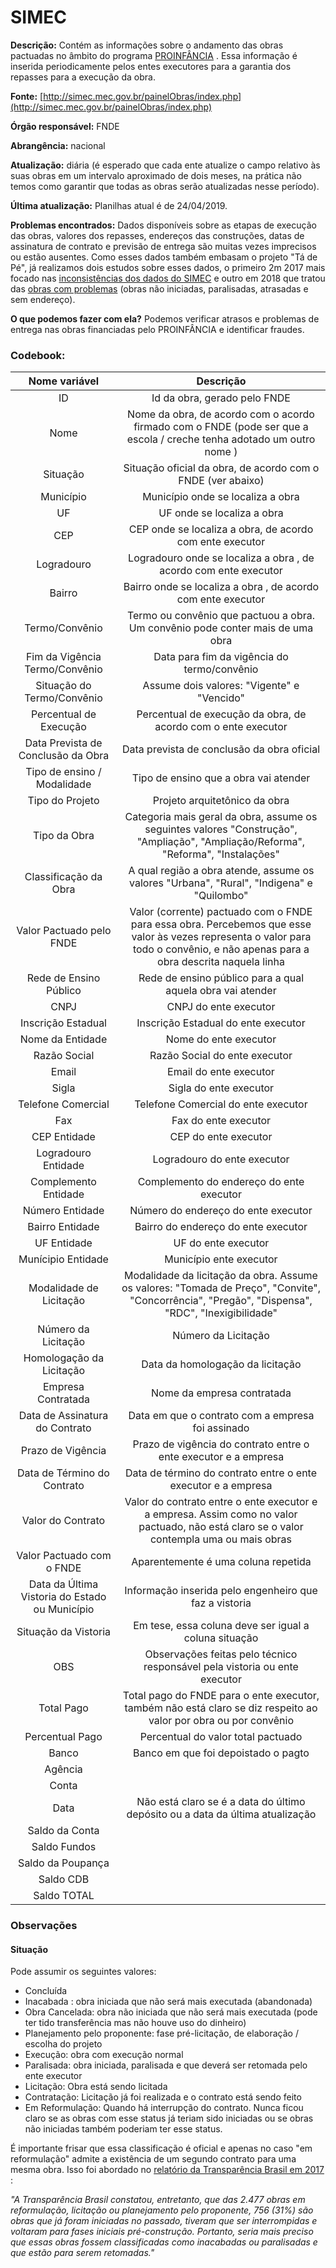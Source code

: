 # SIMEC

**Descrição:** Contém as informações sobre o andamento das obras pactuadas no âmbito do programa [PROINFÂNCIA](http://www.fnde.gov.br/programas/proinfancia/sobre-o-plano-ou-programa/sobre-o-proinfancia) . Essa informação é inserida periodicamente pelos entes executores para a garantia dos repasses para a execução da obra.

**Fonte:** [http://simec.mec.gov.br/painelObras/index.php](http://simec.mec.gov.br/painelObras/index.php) 

**Órgão responsável:** FNDE

**Abrangência:** nacional

**Atualização:** diária (é esperado que cada ente atualize o campo relativo às suas obras em um intervalo aproximado de dois meses, na prática não temos como garantir que todas as obras serão atualizadas nesse período).

**Última atualização:** Planilhas atual é de 24/04/2019. 

**Problemas encontrados:** Dados disponíveis sobre as etapas de execução das obras, valores dos repasses, endereços das construções, datas de assinatura de contrato e previsão de entrega são muitas vezes imprecisos ou estão ausentes. Como esses dados também embasam o projeto "Tá de Pé", já realizamos dois estudos sobre esses dados, o primeiro 2m 2017 mais focado nas [inconsistências dos dados do SIMEC](https://www.transparencia.org.br/downloads/publicacoes/RelatorioTadePe23082017.pdf) e outro em 2018 que tratou das [obras com problemas](https://www.transparencia.org.br/downloads/publicacoes/Relat%C3%B3rio_campanha%20TdP_final.pdf) (obras não iniciadas, paralisadas, atrasadas e sem endereço).

**O que podemos fazer com ela?** Podemos verificar atrasos e problemas de entrega nas obras financiadas pelo PROINFÂNCIA e identificar fraudes.


### Codebook:

| Nome variável      | Descrição   |
| :-------------: |:-------------:|
| ID    | Id da obra, gerado pelo FNDE |
| Nome| Nome da obra, de acordo com o acordo firmado com o FNDE (pode ser que a escola / creche tenha adotado um outro nome ) |
| Situação | Situação oficial da obra, de acordo com o FNDE (ver abaixo) |
| Município | Município onde se localiza a obra |
| UF | UF onde se localiza a obra |
| CEP | CEP onde se localiza a obra, de acordo com ente executor |
| Logradouro | Logradouro onde se localiza a obra , de acordo com ente executor |
| Bairro | Bairro onde se localiza a obra , de acordo com ente executor |
|Termo/Convênio| Termo ou convênio que pactuou a obra. Um convênio pode conter mais de uma obra|
|Fim da Vigência Termo/Convênio| Data para fim da vigência do termo/convênio|
|Situação do Termo/Convênio| Assume dois valores: "Vigente" e "Vencido"|
|Percentual de Execução| Percentual de execução da obra, de acordo com o ente executor
| Data Prevista de Conclusão da Obra | Data prevista de conclusão da obra oficial |
|Tipo de ensino / Modalidade| Tipo de ensino que a obra vai atender|
| Tipo do Projeto | Projeto arquitetônico da obra |                   
|Tipo da Obra | Categoria mais geral da obra, assume os seguintes valores "Construção", "Ampliação", "Ampliação/Reforma", "Reforma", "Instalações"|
| Classificação da Obra | A qual região a obra atende, assume os valores "Urbana", "Rural", "Indigena" e "Quilombo"|
|Valor Pactuado pelo FNDE| Valor (corrente) pactuado com o FNDE para essa obra. Percebemos que esse valor às vezes representa o valor para todo o convênio, e não apenas para a obra descrita naquela linha |
|Rede de Ensino Público| Rede de ensino público para a qual aquela obra vai atender|
|CNPJ| CNPJ do ente executor|
|Inscrição Estadual | Inscrição Estadual do ente executor|
|Nome da Entidade| Nome do ente executor|
|Razão Social| Razão Social do ente executor|
|Email| Email do ente executor|
|Sigla| Sigla do ente executor |
|Telefone Comercial| Telefone Comercial do ente executor|
|Fax| Fax do ente executor|
|CEP Entidade| CEP do ente executor|
|Logradouro Entidade| Logradouro do ente executor|
|Complemento Entidade| Complemento do endereço do ente executor|
|Número Entidade| Número do endereço do ente executor|
|Bairro Entidade| Bairro do endereço do ente executor|
|UF Entidade| UF do ente executor|
|Munícipio Entidade| Município ente executor|
|Modalidade de Licitação| Modalidade da licitação da obra. Assume os valores: "Tomada de Preço", "Convite", "Concorrência", "Pregão", "Dispensa", "RDC", "Inexigibilidade"|
|Número da Licitação| Número da Licitação|
|Homologação da Licitação| Data da homologação da licitação|
|Empresa Contratada| Nome da empresa contratada|
|Data de Assinatura do Contrato| Data em que o contrato com a empresa foi assinado|
|Prazo de Vigência| Prazo de vigência do contrato entre o ente executor e a empresa|
|Data de Término do Contrato| Data de término do contrato entre o ente executor e a empresa|
|Valor do Contrato| Valor do contrato entre o ente executor e a empresa. Assim como no valor pactuado, não está claro se o valor contempla uma ou mais obras|
|Valor Pactuado com o FNDE| Aparentemente é uma coluna repetida|
|Data da Última Vistoria do Estado ou Município| Informação inserida pelo engenheiro que faz a vistoria|
|Situação da Vistoria| Em tese, essa coluna deve ser igual a coluna situação|
|OBS| Observações feitas pelo técnico responsável pela vistoria ou ente executor|
|Total Pago| Total pago do FNDE para o ente executor, também não está claro se diz respeito ao valor por obra ou por convênio|
|Percentual Pago| Percentual do valor total pactuado|
|Banco| Banco em que foi depoistado o pagto|
|Agência| |
|Conta| |
|Data| Não está claro se é a data do último depósito ou a data da última atualização|
|Saldo da Conta| |
|Saldo Fundos| |
|Saldo da Poupança| |
|Saldo CDB| | |
|Saldo TOTAL| |

### Observações

#### Situação

Pode assumir os seguintes valores:

* Concluída
* Inacabada : obra iniciada que não será mais executada (abandonada)
* Obra Cancelada: obra não iniciada que não será mais executada (pode ter tido transferência mas não houve uso do dinheiro) 
* Planejamento pelo proponente: fase pré-licitação, de elaboração / escolha do projeto
* Execução: obra com execução normal
* Paralisada: obra iniciada, paralisada e que deverá ser retomada pelo ente executor                  
* Licitação: Obra está sendo licitada
* Contratação: Licitação já foi realizada e o contrato está sendo feito
* Em Reformulação: Quando há interrupção do contrato. Nunca ficou claro se as obras com esse status já teriam sido iniciadas ou se obras não iniciadas também poderiam ter esse status.

É importante frisar que essa classificação é oficial e apenas no caso "em reformulação" admite a existência de um segundo contrato para uma mesma obra. Isso foi abordado no [relatório da Transparência Brasil em 2017](https://www.transparencia.org.br/downloads/publicacoes/RelatorioTadePe23082017.pdf) :

*"A Transparência Brasil constatou, entretanto, que das 2.477 obras em reformulação, licitação ou planejamento pelo proponente, 756 (31%) são obras que já foram iniciadas no passado, tiveram que ser interrompidas e voltaram para fases iniciais pré-construção. Portanto, seria mais preciso que essas obras fossem classificadas como inacabadas ou paralisadas e que estão para serem retomadas."*

